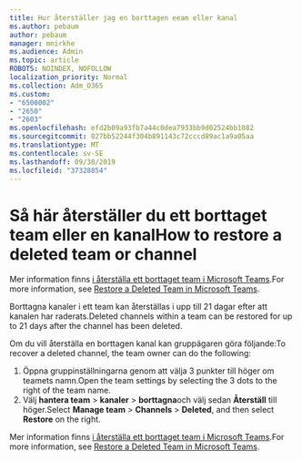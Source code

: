 ```yaml
---
title: Hur återställer jag en borttagen eeam eller kanal
ms.author: pebaum
author: pebaum
manager: mnirkhe
ms.audience: Admin
ms.topic: article
ROBOTS: NOINDEX, NOFOLLOW
localization_priority: Normal
ms.collection: Adm_O365
ms.custom:
- "6500002"
- "2650"
- "2603"
ms.openlocfilehash: efd2b09a93fb7a44c0dea7933bb9d02524bb1082
ms.sourcegitcommit: 027bb52244f304b891143c72cccd89ac1a9a05aa
ms.translationtype: MT
ms.contentlocale: sv-SE
ms.lasthandoff: 09/30/2019
ms.locfileid: "37328854"
---
```

# <a name="how-to-restore-a-deleted-team-or-channel"></a><span data-ttu-id="b0927-102">Så här återställer du ett borttaget team eller en kanal</span><span class="sxs-lookup"><span data-stu-id="b0927-102">How to restore a deleted team or channel</span></span>

<span data-ttu-id="b0927-103">Mer information finns [i återställa ett borttaget team i Microsoft Teams](https://blogs.technet.microsoft.com/skypehybridguy/2017/07/23/restoring-a-deleted-team-in-microsoft-teams).</span><span class="sxs-lookup"><span data-stu-id="b0927-103">For more information, see [Restore a Deleted Team in Microsoft Teams](https://blogs.technet.microsoft.com/skypehybridguy/2017/07/23/restoring-a-deleted-team-in-microsoft-teams).</span></span>

<span data-ttu-id="b0927-104">Borttagna kanaler i ett team kan återställas i upp till 21 dagar efter att kanalen har raderats.</span><span class="sxs-lookup"><span data-stu-id="b0927-104">Deleted channels within a team can be restored for up to 21 days after the channel has been deleted.</span></span>

<span data-ttu-id="b0927-105">Om du vill återställa en borttagen kanal kan gruppägaren göra följande:</span><span class="sxs-lookup"><span data-stu-id="b0927-105">To recover a deleted channel, the team owner can do the following:</span></span>

1. <span data-ttu-id="b0927-106">Öppna gruppinställningarna genom att välja 3 punkter till höger om teamets namn.</span><span class="sxs-lookup"><span data-stu-id="b0927-106">Open the team settings by selecting the 3 dots to the right of the team name.</span></span>
2. <span data-ttu-id="b0927-107">Välj **hantera team** > **kanaler** > **borttagna**och välj sedan **Återställ** till höger.</span><span class="sxs-lookup"><span data-stu-id="b0927-107">Select **Manage team** > **Channels** > **Deleted**, and then select **Restore** on the right.</span></span>

<span data-ttu-id="b0927-108">Mer information finns [i återställa ett borttaget team i Microsoft Teams](https://blogs.technet.microsoft.com/skypehybridguy/2017/07/23/restoring-a-deleted-team-in-microsoft-teams).</span><span class="sxs-lookup"><span data-stu-id="b0927-108">For more information, see [Restore a Deleted Team in Microsoft Teams](https://blogs.technet.microsoft.com/skypehybridguy/2017/07/23/restoring-a-deleted-team-in-microsoft-teams).</span></span>